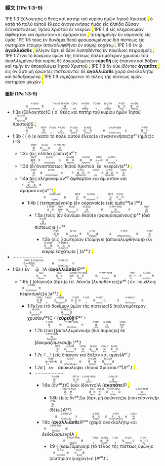 ### 經文 (1Pe 1:3-9)

1PE 1:3 <span title="A-NSM&#10;颂赞&#10;εὐλογητός">Εὐλογητὸς</span> <span title="T-NSM&#10;&#10;ὁ">ὁ</span> <span title="N-NSM&#10;神&#10;θεός">θεὸς</span> <span title="CONJ&#10;&#10;καί">καὶ</span> <span title="N-NSM&#10;父&#10;πατήρ">πατὴρ</span> <span title="T-GSM&#10;&#10;ὁ">τοῦ</span> <span title="N-GSM&#10;主&#10;κύριος">κυρίου</span> <span title="P-1GP&#10;我们&#10;ἐγώ">ἡμῶν</span> <span title="N-GSM&#10;耶稣&#10;Ἰησοῦς">Ἰησοῦ</span> <span title="N-GSM&#10;基督&#10;Χριστός">Χριστοῦ</span> <mark class="pm">,</mark> <span title="T-NSM&#10;他&#10;ὁ">ὁ</span> <span title="PREP&#10;照&#10;κατά">κατὰ</span> <span title="T-ASN&#10;&#10;ὁ">τὸ</span> <span title="A-ASN&#10;大&#10;πολύς">πολὺ</span> <span title="P-GSM&#10;自己&#10;αὐτός">αὐτοῦ</span> <span title="N-ASN&#10;怜悯&#10;ἔλεος">ἔλεος</span> <span title="V-AAP-NSM&#10;重生&#10;ἀναγεννάω"><em>ἀναγεννήσας</em></span> <span title="P-1AP&#10;我们&#10;ἐγώ">ἡμᾶς</span> <span title="PREP&#10;使&#10;εἰς">εἰς</span> <span title="N-ASF&#10;盼望&#10;ἐλπίς">ἐλπίδα</span> <span title="V-PAP-ASF&#10;活&#10;ζάω"><em>ζῶσαν</em></span> <span title="PREP&#10;藉着&#10;διά">δι’</span><span title="N-GSF&#10;复活&#10;ἀνάστασις">ἀναστάσεως</span> <span title="N-GSM&#10;耶稣&#10;Ἰησοῦς">Ἰησοῦ</span> <span title="N-GSM&#10;基督&#10;Χριστός">Χριστοῦ</span> <span title="PREP&#10;从~~中&#10;ἐκ">ἐκ</span> <span title="A-GPM&#10;死人&#10;νεκρός">νεκρῶν</span> <mark class="pm">,</mark> 1PE 1:4 <span title="PREP&#10;好&#10;εἰς">εἰς</span> <span title="N-ASF&#10;基业&#10;κληρονομία">κληρονομίαν</span> <span title="A-ASF&#10;不能朽坏&#10;ἄφθαρτος">ἄφθαρτον</span> <span title="CONJ&#10;&#10;καί">καὶ</span> <span title="A-ASF&#10;不能玷污&#10;ἀμίαντος">ἀμίαντον</span> <span title="CONJ&#10;也&#10;καί">καὶ</span> <span title="A-ASF&#10;不能衰残&#10;ἀμάραντος">ἀμάραντον</span> <mark class="pm">,</mark> <span title="V-RPP-ASF&#10;存留&#10;τηρέω"><em>τετηρημένην</em></span> <span title="PREP&#10;在&#10;ἐν">ἐν</span> <span title="N-DPM&#10;天上&#10;οὐρανός">οὐρανοῖς</span> <span title="PREP&#10;为&#10;εἰς">εἰς</span> <span title="P-2AP&#10;你们&#10;σύ">ὑμᾶς</span> 1PE 1:5 <span title="T-APM&#10;这些&#10;ὁ">τοὺς</span> <span title="PREP&#10;在~~中&#10;ἐν">ἐν</span> <span title="N-DSF&#10;能力&#10;δύναμις">δυνάμει</span> <span title="N-GSM&#10;神&#10;θεός">θεοῦ</span> <span title="V-PPP-APM&#10;蒙~~保守&#10;φρουρέω"><em>φρουρουμένους</em></span> <span title="PREP&#10;因&#10;διά">διὰ</span> <span title="N-GSF&#10;信&#10;πίστις">πίστεως</span> <span title="PREP&#10;直到&#10;εἰς">εἰς</span> <span title="N-ASF&#10;救恩&#10;σωτηρία">σωτηρίαν</span> <span title="A-ASF&#10;预备&#10;ἕτοιμος">ἑτοίμην</span> <span title="V-APN&#10;显现&#10;ἀποκαλύπτω"><em>ἀποκαλυφθῆναι</em></span> <span title="PREP&#10;在&#10;ἐν">ἐν</span> <span title="N-DSM&#10;时期&#10;καιρός">καιρῷ</span> <span title="A-DSM-S&#10;末后的&#10;ἔσχατος">ἐσχάτῳ</span> <mark class="pm">.</mark> 1PE 1:6 <span title="PREP&#10;在~~里&#10;ἐν">ἐν</span> <span title="R-DSM&#10;因此&#10;ὅς">ᾧ</span> <span title="V-PNI-2P&#10;喜乐&#10;ἀγαλλιάω"><strong>ἀγαλλιᾶσθε</strong></span> <mark class="pm">,</mark> <span title="ADV&#10;暂时&#10;ὀλίγος">ὀλίγον</span> <span title="ADV&#10;现在&#10;ἄρτι">ἄρτι</span> <span title="COND&#10;或许&#10;εἰ">εἰ</span> <span title="V-PAP-NSN&#10;必须&#10;δέω"><em>δέον</em></span> <span title="V-APP-NPM&#10;忧愁&#10;λυπέω"><em>λυπηθέντες</em></span> <span title="PREP&#10;在~~中&#10;ἐν">ἐν</span> <span title="A-DPM&#10;各种&#10;ποικίλος">ποικίλοις</span> <span title="N-DPM&#10;试炼&#10;πειρασμός">πειρασμοῖς</span> <mark class="pm">,</mark> 1PE 1:7 <span title="CONJ&#10;是要&#10;ἵνα">ἵνα</span> <span title="T-NSN&#10;&#10;ὁ">τὸ</span> <span title="N-NSN&#10;试验&#10;δοκίμιον">δοκίμιον</span> <span title="P-2GP&#10;你们的&#10;σύ">ὑμῶν</span> <span title="T-GSF&#10;&#10;ὁ">τῆς</span> <span title="N-GSF&#10;信心&#10;πίστις">πίστεως</span> <span title="A-NSN-C&#10;宝贵&#10;πολύτιμος">πολυτιμότερον</span> <span title="N-GSN&#10;金子&#10;χρυσίον">χρυσίου</span> <span title="T-GSN&#10;那&#10;ὁ">τοῦ</span> <span title="V-PMP-GSN&#10;毁坏&#10;ἀπόλλυμι"><em>ἀπολλυμένου</em></span> <span title="PREP&#10;被&#10;διά">διὰ</span> <span title="N-GSN&#10;火&#10;πῦρ">πυρὸς</span> <span title="CONJ&#10;仍然&#10;δέ">δὲ</span> <span title="V-PPP-GSN&#10;炼&#10;δοκιμάζω"><em>δοκιμαζομένου</em></span> <span title="V-APS-3S&#10;得着&#10;εὑρίσκω"><strong>εὑρεθῇ</strong></span> <span title="PREP&#10;（受）&#10;εἰς">εἰς</span> <span title="N-ASM&#10;称赞&#10;ἔπαινος">ἔπαινον</span> <span title="CONJ&#10;和&#10;καί">καὶ</span> <span title="N-ASF&#10;荣耀&#10;δόξα">δόξαν</span> <span title="CONJ&#10;和&#10;καί">καὶ</span> <span title="N-ASF&#10;尊贵&#10;τιμή">τιμὴν</span> <span title="PREP&#10;在~~的时候&#10;ἐν">ἐν</span> <span title="N-DSF&#10;显现&#10;ἀποκάλυψις">ἀποκαλύψει</span> <span title="N-GSM&#10;耶稣&#10;Ἰησοῦς">Ἰησοῦ</span> <span title="N-GSM&#10;基督&#10;Χριστός">Χριστοῦ</span> <mark class="pm">.</mark> 1PE 1:8 <span title="R-ASM&#10;他&#10;ὅς">ὃν</span> <span title="PRT-N&#10;没有&#10;οὐ">οὐκ</span> <span title="V-2AAP-NPM&#10;见&#10;ὁράω"><em>ἰδόντες</em></span> <span title="V-PAI-2P&#10;爱&#10;ἀγαπάω"><strong>ἀγαπᾶτε</strong></span> <mark class="pm">,</mark> <span title="PREP&#10;因&#10;εἰς">εἰς</span> <span title="R-ASM&#10;他&#10;ὅς">ὃν</span> <span title="ADV&#10;现在&#10;ἄρτι">ἄρτι</span> <span title="PRT-N&#10;不&#10;μή">μὴ</span> <span title="V-PAP-NPM&#10;看~~见&#10;ὁράω"><em>ὁρῶντες</em></span> <span title="V-PAP-NPM&#10;信&#10;πιστεύω"><em>πιστεύοντες</em></span> <span title="CONJ&#10;却&#10;δέ">δὲ</span> <span title="V-PNM-2P&#10;喜乐&#10;ἀγαλλιάω"><strong>ἀγαλλιᾶσθε</strong></span> <span title="N-DSF&#10;喜乐&#10;χαρά">χαρᾷ</span> <span title="A-DSF&#10;说不出来&#10;ἀνεκλάλητος">ἀνεκλαλήτῳ</span> <span title="CONJ&#10;和&#10;καί">καὶ</span> <span title="V-RPP-DSF&#10;荣耀&#10;δοξάζω"><em>δεδοξασμένῃ</em></span> <mark class="pm">,</mark> 1PE 1:9 <span title="V-PMP-NPM&#10;领受&#10;κομίζω"><em>κομιζόμενοι</em></span> <span title="T-ASN&#10;&#10;ὁ">τὸ</span> <span title="N-ASN&#10;效果&#10;τέλος">τέλος</span> <span title="T-GSF&#10;&#10;ὁ">τῆς</span> <span title="N-GSF&#10;信心&#10;πίστις">πίστεως</span> <span title="P-GP-&#10;你们&#10;σύ">ὑμῶν</span> <span title="N-ASF&#10;得救&#10;σωτηρία">σωτηρίαν</span> <span title="N-GPF&#10;灵魂&#10;ψυχή">ψυχῶν</span> <mark class="pm">.</mark> 

#### 圖析 (1Pe 1:3-9)
- 1:3a (<RUBY><ruby><ruby>Εὐλογητὸς<rt>εὐλογητός</rt></ruby><rt>颂赞</rt></ruby><rt>A-NSM</rt></RUBY>)C (<RUBY><ruby><ruby>ὁ<rt>ὁ</rt></ruby><rt></rt></ruby><rt>T-NSM</rt></RUBY> <RUBY><ruby><ruby>θεὸς<rt>θεός</rt></ruby><rt>神</rt></ruby><rt>N-NSM</rt></RUBY> <RUBY><ruby><ruby>καὶ<rt>καί</rt></ruby><rt></rt></ruby><rt>CONJ</rt></RUBY> <RUBY><ruby><ruby>πατὴρ<rt>πατήρ</rt></ruby><rt>父</rt></ruby><rt>N-NSM</rt></RUBY> <RUBY><ruby><ruby>τοῦ<rt>ὁ</rt></ruby><rt></rt></ruby><rt>T-GSM</rt></RUBY> <RUBY><ruby><ruby>κυρίου<rt>κύριος</rt></ruby><rt>主</rt></ruby><rt>N-GSM</rt></RUBY> <RUBY><ruby><ruby>ἡμῶν<rt>ἐγώ</rt></ruby><rt>我们</rt></ruby><rt>P-1GP</rt></RUBY> <RUBY><ruby><ruby>Ἰησοῦ<rt>Ἰησοῦς</rt></ruby><rt>耶稣</rt></ruby><rt>N-GSM</rt></RUBY> <RUBY><ruby><ruby>Χριστοῦ<rt>Χριστός</rt></ruby><rt>基督</rt></ruby><rt>N-GSM</rt></RUBY>)S <mark class="pm">,</mark> 
- 1:3b { (<RUBY><ruby><ruby>ὁ<rt>ὁ</rt></ruby><rt>他</rt></ruby><rt>T-NSM</rt></RUBY>)s (<RUBY><ruby><ruby>κατὰ<rt>κατά</rt></ruby><rt>照</rt></ruby><rt>PREP</rt></RUBY> <RUBY><ruby><ruby>τὸ<rt>ὁ</rt></ruby><rt></rt></ruby><rt>T-ASN</rt></RUBY> <RUBY><ruby><ruby>πολὺ<rt>πολύς</rt></ruby><rt>大</rt></ruby><rt>A-ASN</rt></RUBY> <RUBY><ruby><ruby>αὐτοῦ<rt>αὐτός</rt></ruby><rt>自己</rt></ruby><rt>P-GSM</rt></RUBY> <RUBY><ruby><ruby>ἔλεος<rt>ἔλεος</rt></ruby><rt>怜悯</rt></ruby><rt>N-ASN</rt></RUBY>)a (<RUBY><ruby><ruby><em>ἀναγεννήσας</em><rt>ἀναγεννάω</rt></ruby><rt>重生</rt></ruby><rt>V-AAP-NSM</rt></RUBY>)p°¹ (<RUBY><ruby><ruby>ἡμᾶς<rt>ἐγώ</rt></ruby><rt>我们</rt></ruby><rt>P-1AP</rt></RUBY>)c }=S
	- 1:3c (<RUBY><ruby><ruby>εἰς<rt>εἰς</rt></ruby><rt>使</rt></ruby><rt>PREP</rt></RUBY> <RUBY><ruby><ruby>ἐλπίδα<rt>ἐλπίς</rt></ruby><rt>盼望</rt></ruby><rt>N-ASF</rt></RUBY> <RUBY><ruby><ruby><em>ζῶσαν</em><rt>ζάω</rt></ruby><rt>活</rt></ruby><rt>V-PAP-ASF</rt></RUBY>)a°¹⮥
	- 1:3d (<RUBY><ruby><ruby>δι’<rt>διά</rt></ruby><rt>藉着</rt></ruby><rt>PREP</rt></RUBY><RUBY><ruby><ruby>ἀναστάσεως<rt>ἀνάστασις</rt></ruby><rt>复活</rt></ruby><rt>N-GSF</rt></RUBY> <RUBY><ruby><ruby>Ἰησοῦ<rt>Ἰησοῦς</rt></ruby><rt>耶稣</rt></ruby><rt>N-GSM</rt></RUBY> <RUBY><ruby><ruby>Χριστοῦ<rt>Χριστός</rt></ruby><rt>基督</rt></ruby><rt>N-GSM</rt></RUBY> <RUBY><ruby><ruby>ἐκ<rt>ἐκ</rt></ruby><rt>从~~中</rt></ruby><rt>PREP</rt></RUBY> <RUBY><ruby><ruby>νεκρῶν<rt>νεκρός</rt></ruby><rt>死人</rt></ruby><rt>A-GPM</rt></RUBY>)a°¹⮥ <mark class="pm">,</mark> 
	- 1:4a (<RUBY><ruby><ruby>εἰς<rt>εἰς</rt></ruby><rt>好</rt></ruby><rt>PREP</rt></RUBY> <RUBY><ruby><ruby>κληρονομίαν<rt>κληρονομία</rt></ruby><rt>基业</rt></ruby><rt>N-ASF</rt></RUBY>°² <RUBY><ruby><ruby>ἄφθαρτον<rt>ἄφθαρτος</rt></ruby><rt>不能朽坏</rt></ruby><rt>A-ASF</rt></RUBY> <RUBY><ruby><ruby>καὶ<rt>καί</rt></ruby><rt></rt></ruby><rt>CONJ</rt></RUBY> <RUBY><ruby><ruby>ἀμίαντον<rt>ἀμίαντος</rt></ruby><rt>不能玷污</rt></ruby><rt>A-ASF</rt></RUBY> <RUBY><ruby><ruby>καὶ<rt>καί</rt></ruby><rt>也</rt></ruby><rt>CONJ</rt></RUBY> <RUBY><ruby><ruby>ἀμάραντον<rt>ἀμάραντος</rt></ruby><rt>不能衰残</rt></ruby><rt>A-ASF</rt></RUBY>)a°¹⮥ <mark class="pm">,</mark> 
		- 1:4b { (<RUBY><ruby><ruby><em>τετηρημένην</em><rt>τηρέω</rt></ruby><rt>存留</rt></ruby><rt>V-RPP-ASF</rt></RUBY>)p (<RUBY><ruby><ruby>ἐν<rt>ἐν</rt></ruby><rt>在</rt></ruby><rt>PREP</rt></RUBY> <RUBY><ruby><ruby>οὐρανοῖς<rt>οὐρανός</rt></ruby><rt>天上</rt></ruby><rt>N-DPM</rt></RUBY>)a (<RUBY><ruby><ruby>εἰς<rt>εἰς</rt></ruby><rt>为</rt></ruby><rt>PREP</rt></RUBY> <RUBY><ruby><ruby>ὑμᾶς<rt>σύ</rt></ruby><rt>你们</rt></ruby><rt>P-2AP</rt></RUBY>°³)a }°²⮥ 
			- 1:5a {<RUBY><ruby><ruby>τοὺς<rt>ὁ</rt></ruby><rt>这些</rt></ruby><rt>T-APM</rt></RUBY> (<RUBY><ruby><ruby>ἐν<rt>ἐν</rt></ruby><rt>在~~中</rt></ruby><rt>PREP</rt></RUBY> <RUBY><ruby><ruby>δυνάμει<rt>δύναμις</rt></ruby><rt>能力</rt></ruby><rt>N-DSF</rt></RUBY> <RUBY><ruby><ruby>θεοῦ<rt>θεός</rt></ruby><rt>神</rt></ruby><rt>N-GSM</rt></RUBY>)a (<RUBY><ruby><ruby><em>φρουρουμένους</em><rt>φρουρέω</rt></ruby><rt>蒙~~保守</rt></ruby><rt>V-PPP-APM</rt></RUBY>)p°⁴ (<RUBY><ruby><ruby>διὰ<rt>διά</rt></ruby><rt>因</rt></ruby><rt>PREP</rt></RUBY> <RUBY><ruby><ruby>πίστεως<rt>πίστις</rt></ruby><rt>信</rt></ruby><rt>N-GSF</rt></RUBY>)a }=°³
				- 1:5b {<RUBY><ruby><ruby>εἰς<rt>εἰς</rt></ruby><rt>直到</rt></ruby><rt>PREP</rt></RUBY> [(<RUBY><ruby><ruby>σωτηρίαν<rt>σωτηρία</rt></ruby><rt>救恩</rt></ruby><rt>N-ASF</rt></RUBY> <RUBY><ruby><ruby>ἑτοίμην<rt>ἕτοιμος</rt></ruby><rt>预备</rt></ruby><rt>A-ASF</rt></RUBY>)s (<RUBY><ruby><ruby><em>ἀποκαλυφθῆναι</em><rt>ἀποκαλύπτω</rt></ruby><rt>显现</rt></ruby><rt>V-APN</rt></RUBY>)p (<RUBY><ruby><ruby>ἐν<rt>ἐν</rt></ruby><rt>在</rt></ruby><rt>PREP</rt></RUBY> <RUBY><ruby><ruby>καιρῷ<rt>καιρός</rt></ruby><rt>时期</rt></ruby><rt>N-DSM</rt></RUBY> <RUBY><ruby><ruby>ἐσχάτῳ<rt>ἔσχατος</rt></ruby><rt>末后的</rt></ruby><rt>A-DSM-S</rt></RUBY>)a ] }a°⁴⮥ <mark class="pm">.</mark> 
- ⋯⋯⋯⋯⋯⋯⋯
- 1:6a (<RUBY><ruby><ruby>ἐν<rt>ἐν</rt></ruby><rt>在~~里</rt></ruby><rt>PREP</rt></RUBY> <RUBY><ruby><ruby>ᾧ<rt>ὅς</rt></ruby><rt>因此</rt></ruby><rt>R-DSM⁞DSN</rt></RUBY>)A (<RUBY><ruby><ruby><strong>ἀγαλλιᾶσθε</strong><rt>ἀγαλλιάω</rt></ruby><rt>喜乐</rt></ruby><rt>V-PNI-2P</rt></RUBY>)P°⁵ <mark class="pm">,</mark> 
	- 1:6b { (<RUBY><ruby><ruby>ὀλίγον<rt>ὀλίγος</rt></ruby><rt>暂时</rt></ruby><rt>ADV</rt></RUBY>)a (<RUBY><ruby><ruby>ἄρτι<rt>ἄρτι</rt></ruby><rt>现在</rt></ruby><rt>ADV</rt></RUBY>)a (<RUBY><ruby><ruby>εἰ<rt>εἰ</rt></ruby><rt>或许</rt></ruby><rt>COND</rt></RUBY> <RUBY><ruby><ruby><em>δέον</em><rt>δέω</rt></ruby><rt>必须</rt></ruby><rt>V-PAP-NSN</rt></RUBY>)a (<RUBY><ruby><ruby><em>λυπηθέντες</em><rt>λυπέω</rt></ruby><rt>忧愁</rt></ruby><rt>V-APP-NPM</rt></RUBY>)p°⁶ (<RUBY><ruby><ruby>ἐν<rt>ἐν</rt></ruby><rt>在~~中</rt></ruby><rt>PREP</rt></RUBY> <RUBY><ruby><ruby>ποικίλοις<rt>ποικίλος</rt></ruby><rt>各种</rt></ruby><rt>A-DPM</rt></RUBY> <RUBY><ruby><ruby>πειρασμοῖς<rt>πειρασμός</rt></ruby><rt>试炼</rt></ruby><rt>N-DPM</rt></RUBY>)a }a°⁵⮥ <mark class="pm">,</mark> 
		- 1:7a <RUBY><ruby><ruby>ἵνα<rt>ἵνα</rt></ruby><rt>是要</rt></ruby><rt>CONJ</rt></RUBY> (<RUBY><ruby><ruby>τὸ<rt>ὁ</rt></ruby><rt></rt></ruby><rt>T-NSN</rt></RUBY> <RUBY><ruby><ruby>δοκίμιον<rt>δοκίμιον</rt></ruby><rt>试验</rt></ruby><rt>N-NSN</rt></RUBY> <RUBY><ruby><ruby>ὑμῶν<rt>σύ</rt></ruby><rt>你们的</rt></ruby><rt>P-2GP</rt></RUBY> <RUBY><ruby><ruby>τῆς<rt>ὁ</rt></ruby><rt></rt></ruby><rt>T-GSF</rt></RUBY> <RUBY><ruby><ruby>πίστεως<rt>πίστις</rt></ruby><rt>信心</rt></ruby><rt>N-GSF</rt></RUBY>)S (<RUBY><ruby><ruby>πολυτιμότερον<rt>πολύτιμος</rt></ruby><rt>宝贵</rt></ruby><rt>A-NSN-C</rt></RUBY> <RUBY><ruby><ruby>χρυσίου<rt>χρυσίον</rt></ruby><rt>金子</rt></ruby><rt>N-GSN</rt></RUBY>°⁶)C ⸉ (<RUBY><ruby><ruby><strong>εὑρεθῇ</strong><rt>εὑρίσκω</rt></ruby><rt>得着</rt></ruby><rt>V-APS-3S</rt></RUBY>)P°⁷ ⸊
			- 1:7b {<RUBY><ruby><ruby>τοῦ<rt>ὁ</rt></ruby><rt>那</rt></ruby><rt>T-GSN</rt></RUBY> [(<RUBY><ruby><ruby><em>ἀπολλυμένου</em><rt>ἀπόλλυμι</rt></ruby><rt>毁坏</rt></ruby><rt>V-PMP-GSN</rt></RUBY>)p (<RUBY><ruby><ruby>διὰ<rt>διά</rt></ruby><rt>被</rt></ruby><rt>PREP</rt></RUBY> <RUBY><ruby><ruby>πυρὸς<rt>πῦρ</rt></ruby><rt>火</rt></ruby><rt>N-GSN</rt></RUBY>)a] <RUBY><ruby><ruby>δὲ<rt>δέ</rt></ruby><rt>仍然</rt></ruby><rt>CONJ</rt></RUBY> [<RUBY><ruby><ruby><em>δοκιμαζομένου</em><rt>δοκιμάζω</rt></ruby><rt>炼</rt></ruby><rt>V-PPP-GSN</rt></RUBY>]p }°⁶⮥
			- 1:7c ⸉...⸊ (<RUBY><ruby><ruby>εἰς<rt>εἰς</rt></ruby><rt>（受）</rt></ruby><rt>PREP</rt></RUBY> <RUBY><ruby><ruby>ἔπαινον<rt>ἔπαινος</rt></ruby><rt>称赞</rt></ruby><rt>N-ASM</rt></RUBY> <RUBY><ruby><ruby>καὶ<rt>καί</rt></ruby><rt>和</rt></ruby><rt>CONJ</rt></RUBY> <RUBY><ruby><ruby>δόξαν<rt>δόξα</rt></ruby><rt>荣耀</rt></ruby><rt>N-ASF</rt></RUBY> <RUBY><ruby><ruby>καὶ<rt>καί</rt></ruby><rt>和</rt></ruby><rt>CONJ</rt></RUBY> <RUBY><ruby><ruby>τιμὴν<rt>τιμή</rt></ruby><rt>尊贵</rt></ruby><rt>N-ASF</rt></RUBY>)A°⁷⮥
			- 1:7d (<RUBY><ruby><ruby>ἐν<rt>ἐν</rt></ruby><rt>在~~的时候</rt></ruby><rt>PREP</rt></RUBY> <RUBY><ruby><ruby>ἀποκαλύψει<rt>ἀποκάλυψις</rt></ruby><rt>显现</rt></ruby><rt>N-DSF</rt></RUBY> ‹<RUBY><ruby><ruby>Ἰησοῦ<rt>Ἰησοῦς</rt></ruby><rt>耶稣</rt></ruby><rt>N-GSM</rt></RUBY> <RUBY><ruby><ruby>Χριστοῦ<rt>Χριστός</rt></ruby><rt>基督</rt></ruby><rt>N-GSM</rt></RUBY>›°⁸)A°⁷⮥ <mark class="pm">.</mark> 
			- ⋯⋯⋯⋯⋯⋯⋯
				- 1:8a (<RUBY><ruby><ruby>ὃν<rt>ὅς</rt></ruby><rt>他</rt></ruby><rt>R-ASM</rt></RUBY>°⁸⮥)C (<RUBY><ruby><ruby>οὐκ<rt>οὐ</rt></ruby><rt>没有</rt></ruby><rt>PRT-N</rt></RUBY> <RUBY><ruby><ruby><em>ἰδόντες</em><rt>ὁράω</rt></ruby><rt>见</rt></ruby><rt>V-2AAP-NPM</rt></RUBY>)A (<RUBY><ruby><ruby><strong>ἀγαπᾶτε</strong><rt>ἀγαπάω</rt></ruby><rt>爱</rt></ruby><rt>V-PAI-2P</rt></RUBY>)P <mark class="pm">,</mark> 
					- 1:8b {(<RUBY><ruby><ruby>εἰς<rt>εἰς</rt></ruby><rt>因</rt></ruby><rt>PREP</rt></RUBY> <RUBY><ruby><ruby>ὃν<rt>ὅς</rt></ruby><rt>他</rt></ruby><rt>R-ASM</rt></RUBY>°⁸⮥)a (<RUBY><ruby><ruby>ἄρτι<rt>ἄρτι</rt></ruby><rt>现在</rt></ruby><rt>ADV</rt></RUBY> <RUBY><ruby><ruby>μὴ<rt>μή</rt></ruby><rt>不</rt></ruby><rt>PRT-N</rt></RUBY> <RUBY><ruby><ruby><em>ὁρῶντες</em><rt>ὁράω</rt></ruby><rt>看~~见</rt></ruby><rt>V-PAP-NPM</rt></RUBY>)a (<RUBY><ruby><ruby><em>πιστεύοντες</em><rt>πιστεύω</rt></ruby><rt>信</rt></ruby><rt>V-PAP-NPM</rt></RUBY>)p (<RUBY><ruby><ruby>δὲ<rt>δέ</rt></ruby><rt>却</rt></ruby><rt>CONJ</rt></RUBY>)a }A°⁹⮧
				- 1:8c (<RUBY><ruby><ruby><strong>ἀγαλλιᾶσθε</strong><rt>ἀγαλλιάω</rt></ruby><rt>喜乐</rt></ruby><rt>V-PNM-2P</rt></RUBY>)P°⁹ (<RUBY><ruby><ruby>χαρᾷ<rt>χαρά</rt></ruby><rt>喜乐</rt></ruby><rt>N-DSF</rt></RUBY> <RUBY><ruby><ruby>ἀνεκλαλήτῳ<rt>ἀνεκλάλητος</rt></ruby><rt>说不出来</rt></ruby><rt>A-DSF</rt></RUBY> <RUBY><ruby><ruby>καὶ<rt>καί</rt></ruby><rt>和</rt></ruby><rt>CONJ</rt></RUBY> <RUBY><ruby><ruby><em>δεδοξασμένῃ</em><rt>δοξάζω</rt></ruby><rt>荣耀</rt></ruby><rt>V-RPP-DSF</rt></RUBY>)A <mark class="pm">,</mark> 
					- 1:9 { (<RUBY><ruby><ruby><em>κομιζόμενοι</em><rt>κομίζω</rt></ruby><rt>领受</rt></ruby><rt>V-PMP-NPM</rt></RUBY>)p (<RUBY><ruby><ruby>τὸ<rt>ὁ</rt></ruby><rt></rt></ruby><rt>T-ASN</rt></RUBY> <RUBY><ruby><ruby>τέλος<rt>τέλος</rt></ruby><rt>效果</rt></ruby><rt>N-ASN</rt></RUBY> <RUBY><ruby><ruby>τῆς<rt>ὁ</rt></ruby><rt></rt></ruby><rt>T-GSF</rt></RUBY> <RUBY><ruby><ruby>πίστεως<rt>πίστις</rt></ruby><rt>信心</rt></ruby><rt>N-GSF</rt></RUBY> <RUBY><ruby><ruby>ὑμῶν<rt>σύ</rt></ruby><rt>你们</rt></ruby><rt>P-GP-</rt></RUBY>)c (<RUBY><ruby><ruby>σωτηρίαν<rt>σωτηρία</rt></ruby><rt>得救</rt></ruby><rt>N-ASF</rt></RUBY> <RUBY><ruby><ruby>ψυχῶν<rt>ψυχή</rt></ruby><rt>灵魂</rt></ruby><rt>N-GPF</rt></RUBY>)=c }A°⁹⮥ <mark class="pm">.</mark>